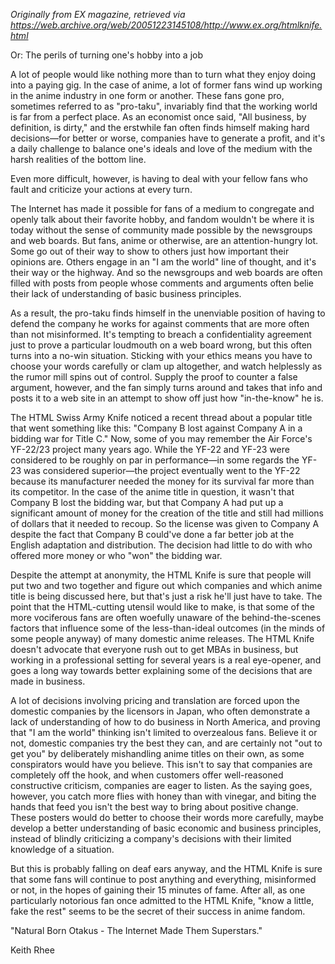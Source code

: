 <!-- njnmdoc:  title="When Fans Go Pro by Keith Rhee"  -->

*Originally from EX magazine, retrieved via https://web.archive.org/web/20051223145108/http://www.ex.org/htmlknife.html*


Or: The perils of turning one's hobby into a job

A lot of people would like nothing more than to turn what they enjoy doing into a paying gig. In the case of anime, a lot of former fans wind up working in the anime industry in one form or another. These fans gone pro, sometimes referred to as "pro-taku", invariably find that the working world is far from a perfect place. As an economist once said, "All business, by definition, is dirty," and the erstwhile fan often finds himself making hard decisions—for better or worse, companies have to generate a profit, and it's a daily challenge to balance one's ideals and love of the medium with the harsh realities of the bottom line.

Even more difficult, however, is having to deal with your fellow fans who fault and criticize your actions at every turn.

The Internet has made it possible for fans of a medium to congregate and openly talk about their favorite hobby, and fandom wouldn't be where it is today without the sense of community made possible by the newsgroups and web boards. But fans, anime or otherwise, are an attention-hungry lot. Some go out of their way to show to others just how important their opinions are. Others engage in an "I am the world" line of thought, and it's their way or the highway. And so the newsgroups and web boards are often filled with posts from people whose comments and arguments often belie their lack of understanding of basic business principles.

As a result, the pro-taku finds himself in the unenviable position of having to defend the company he works for against comments that are more often than not misinformed. It's tempting to breach a confidentiality agreement just to prove a particular loudmouth on a web board wrong, but this often turns into a no-win situation. Sticking with your ethics means you have to choose your words carefully or clam up altogether, and watch helplessly as the rumor mill spins out of control. Supply the proof to counter a false argument, however, and the fan simply turns around and takes that info and posts it to a web site in an attempt to show off just how "in-the-know" he is.

The HTML Swiss Army Knife noticed a recent thread about a popular title that went something like this: "Company B lost against Company A in a bidding war for Title C." Now, some of you may remember the Air Force's YF-22/23 project many years ago. While the YF-22 and YF-23 were considered to be roughly on par in performance—in some regards the YF-23 was considered superior—the project eventually went to the YF-22 because its manufacturer needed the money for its survival far more than its competitor. In the case of the anime title in question, it wasn't that Company B lost the bidding war, but that Company A had put up a significant amount of money for the creation of the title and still had millions of dollars that it needed to recoup. So the license was given to Company A despite the fact that Company B could've done a far better job at the English adaptation and distribution. The decision had little to do with who offered more money or who "won" the bidding war.

Despite the attempt at anonymity, the HTML Knife is sure that people will put two and two together and figure out which companies and which anime title is being discussed here, but that's just a risk he'll just have to take. The point that the HTML-cutting utensil would like to make, is that some of the more vociferous fans are often woefully unaware of the behind-the-scenes factors that influence some of the less-than-ideal outcomes (in the minds of some people anyway) of many domestic anime releases. The HTML Knife doesn't advocate that everyone rush out to get MBAs in business, but working in a professional setting for several years is a real eye-opener, and goes a long way towards better explaining some of the decisions that are made in business.

A lot of decisions involving pricing and translation are forced upon the domestic companies by the licensors in Japan, who often demonstrate a lack of understanding of how to do business in North America, and proving that "I am the world" thinking isn't limited to overzealous fans. Believe it or not, domestic companies try the best they can, and are certainly not "out to get you" by deliberately mishandling anime titles on their own, as some conspirators would have you believe. This isn't to say that companies are completely off the hook, and when customers offer well-reasoned constructive criticism, companies are eager to listen. As the saying goes, however, you catch more flies with honey than with vinegar, and biting the hands that feed you isn't the best way to bring about positive change. These posters would do better to choose their words more carefully, maybe develop a better understanding of basic economic and business principles, instead of blindly criticizing a company's decisions with their limited knowledge of a situation.

But this is probably falling on deaf ears anyway, and the HTML Knife is sure that some fans will continue to post anything and everything, misinformed or not, in the hopes of gaining their 15 minutes of fame. After all, as one particularly notorious fan once admitted to the HTML Knife, "know a little, fake the rest" seems to be the secret of their success in anime fandom.


"Natural Born Otakus - The Internet Made Them Superstars."


Keith Rhee

